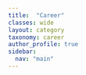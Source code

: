 ```yaml
---
title:  "Career"
classes: wide
layout: category
taxonomy: career
author_profile: true
sidebar:
  nav: "main"
---
```



